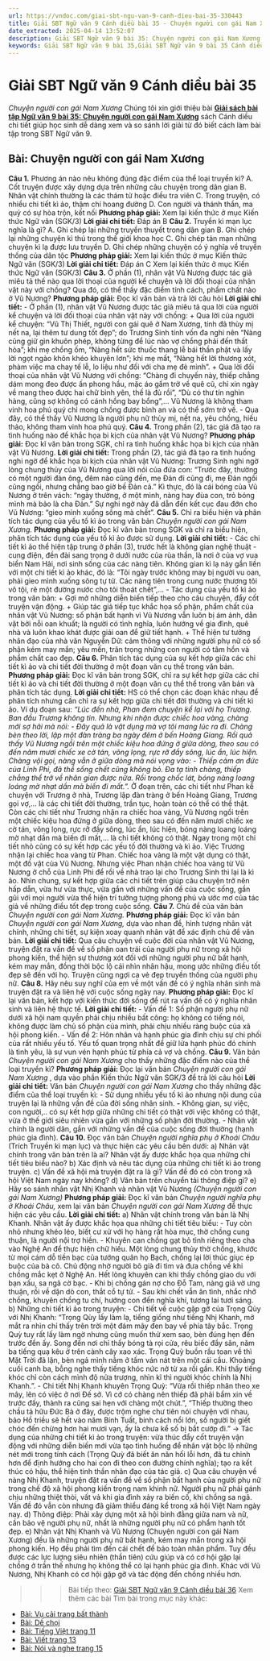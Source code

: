 ```yaml
---
url: https://vndoc.com/giai-sbt-ngu-van-9-canh-dieu-bai-35-330443
title: Giải SBT Ngữ văn 9 Cánh diều bài 35 - Chuyện người con gái Nam Xương - VnDoc.com
date_extracted: 2025-04-14 13:52:07
description: Giải SBT Ngữ văn 9 bài 35: Chuyện người con gái Nam Xương sách Cánh diều có đáp án chi tiết cho các bạn cùng tham khảo.
keywords: Giải SBT Ngữ văn 9 bài 35,Giải SBT Ngữ văn 9 bài 35 Cánh diều,Giải sách bài tập Ngữ văn CD lớp 9,Ngữ văn lớp 9 Cánh diều,giải bài tập ngữ văn lớp 9,bài Chuyện người con gái Nam Xương,giải SBT ngữ văn 9 CD trang 3
---
```


# Giải SBT Ngữ văn 9 Cánh diều bài 35
 _Chuyện người con gái Nam Xương_
Chúng tôi xin giới thiệu bài [**Giải sách bài tập Ngữ văn 9 bài 35: Chuyện người con gái Nam Xương**](<https://vndoc.com/giai-sbt-ngu-van-9-canh-dieu-bai-35-330443>) sách Cánh diều chi tiết giúp học sinh dễ dàng xem và so sánh lời giải từ đó biết cách làm bài tập trong SBT Ngữ văn 9.
## Bài: Chuyện người con gái Nam Xương
**Câu 1.** Phương án nào nêu không đúng đặc điểm của thể loại truyền kì?
A. Cốt truyện được xây dựng dựa trên những câu chuyện trong dân gian
B. Nhân vật chính thường là các thám tử hoặc điều tra viên
C. Trong truyện, có nhiều chi tiết kì ảo, thậm chí hoang đường
D. Con người và thánh thần, ma quỷ có sự hòa trộn, kết nối
**Phương pháp giải:**
Xem lại kiến thức ở mục Kiến thức Ngữ văn \(SGK/3\)
**Lời giải chi tiết:**
Đáp án B
**Câu 2.** Truyền kì mạn lục nghĩa là gì?
A. Ghi chép lại những truyền thuyết trong dân gian
B. Ghi chép lại những chuyện kì thú trong thế giới khoa học
C. Ghi chép tản mạn những chuyện kì lạ được lưu truyền
D. Ghi chép những chuyện có ý nghĩa về truyền thống của dân tộc
**Phương pháp giải:**
Xem lại kiến thức ở mục Kiến thức Ngữ văn \(SGK/3\)
**Lời giải chi tiết:**
Đáp án C
Xem lại kiến thức ở mục Kiến thức Ngữ văn \(SGK/3\)
**Câu 3.** Ở phần \(1\), nhân vật Vũ Nương được tác giả miêu tả thế nào qua lời thoại của người kể chuyện và lời đối thoại của nhân vật này với chồng? Qua đó, có thể thấy đặc điểm tính cách, phẩm chất nào ở Vũ Nương?
**Phương pháp giải:**
Đọc kĩ văn bản và trả lời câu hỏi
**Lời giải chi tiết:**
\- Ở phần \(1\), nhân vật Vũ Nương được tác giả miêu tả qua lời của người kể chuyện và lời đối thoại của nhân vật này với chồng:
\+ Qua lời của người kể chuyện: “Vũ Thị Thiết, người con gái quê ở Nam Xương, tính đã thùy mị nết na, lại thêm tư dung tốt đẹp”; do Trương Sinh tính vốn đa nghi nên “Nàng cũng giữ gìn khuôn phép, không từng để lúc nào vợ chồng phải đến thất hòa”; khi mẹ chồng ốm, “Nàng hết sức thuốc thang lễ bái thần phật và lấy lời ngọt ngào khôn khéo khuyên lơn”; khi mẹ mất, “Nàng hết lời thương xót, phàm việc ma chay tế lễ, lo liệu như đối với cha mẹ đẻ mình”.
\+ Qua lời đối thoại của nhân vật Vũ Nương với chồng: “Chàng đi chuyến này, thiếp chẳng dám mong đeo được ấn phong hầu, mặc áo gấm trở về quê cũ, chỉ xin ngày về mang theo được hai chữ bình yên, thế là đủ rồi”, “Dù có thư tín nghìn hàng, cũng sợ không có cánh hồng bay bổng”,... Vũ Nương là không tham vinh hoa phú quý chỉ mong chồng được bình an và có thể sớm trở về.
\- Qua đây, có thể thấy Vũ Nương là người phụ nữ thùy mị, nết na, yêu chồng, hiếu thảo, không tham vinh hoa phú quý.
**Câu 4.** Trong phần \(2\), tác giả đã tạo ra tình huống nào để khắc họa bi kịch của nhân vật Vũ Nương?
**Phương pháp giải:**
Đọc kĩ văn bản trong SGK, chỉ ra tình huống khắc họa bi kịch của nhân vật Vũ Nương.
**Lời giải chi tiết:**
Trong phần \(2\), tác giả đã tạo ra tình huống nghi ngờ để khắc họa bi kịch của nhân vật Vũ Nương: Trương Sinh nghi ngờ lòng chung thủy của Vũ Nương qua lời nói của đứa con: “Trước đây, thường có một người đàn ông, đêm nào cũng đến, mẹ Đản đi cũng đi, mẹ Đản ngồi cũng ngồi, nhưng chẳng bao giờ bế Đản cả.” Kì thực, đó là cái bóng của Vũ Nương ở trên vách: “ngày thường, ở một mình, nàng hay đùa con, trỏ bóng mình mà bảo là cha Đản.” Sự nghi ngờ này đã dẫn đến kết cục đau đớn cho Vũ Nương: “gieo mình xuống sông mà chết”.
**Câu 5.** Chỉ ra biểu hiện và phân tích tác dụng của yếu tố kì ảo trong văn bản _Chuyện người con gái Nam Xương._
**Phương pháp giải:**
Đọc kĩ văn bản trong SGK và chỉ ra biểu hiện, phân tích tác dụng của yếu tố kì ảo được sử dụng.
**Lời giải chi tiết:**
\- Các chi tiết kì ảo thể hiện tập trung ở phần \(3\), trước hết là không gian nghệ thuật - cung điện, đền đài sang trọng ở dưới nước của rùa thần, là nơi ở của vợ vua biển Nam Hải, nơi sinh sống của các nàng tiên. Không gian kì lạ này gắn liền với một chi tiết kì ảo khác, đó là: “Tôi ngày trước không may bị người vu oan, phải gieo mình xuống sông tự tử. Các nàng tiên trong cung nước thương tôi vô tội, rẽ một đường nước cho tôi thoát chết”,...
\- Tác dụng của yếu tố kì ảo trong văn bản:
\+ Gợi mở những diễn biến tiếp theo cho câu chuyện, đẩy cốt truyện vận động.
\+ Giúp tác giả tiếp tục khắc họa số phận, phẩm chất của nhân vật Vũ Nương: số phận bất hạnh vì Vũ Nương vẫn luôn bị ám ảnh, dằn vặt bởi nỗi oan khuất; là người có tình nghĩa, luôn hướng về gia đình, quê nhà và luôn khao khát được giải oan để giữ tiết hạnh.
\+ Thể hiện tư tưởng nhân đạo của nhà văn Nguyễn Dữ: cảm thông với những người phụ nữ có số phận kém may mắn; yêu mến, trân trọng những con người có tâm hồn và phẩm chất cao đẹp.
**Câu 6.** Phân tích tác dụng của sự kết hợp giữa các chi tiết kì ảo và chi tiết đời thường ở một đoạn văn cụ thể trong văn bản.
**Phương pháp giải:**
Đọc kĩ văn bản trong SGK, chỉ ra sự kết hợp giữa các chi tiết kì ảo và chi tiết đời thường ở một đoạn văn cụ thể thể trong văn bản và phân tích tác dụng.
**Lời giải chi tiết:**
HS có thể chọn các đoạn khác nhau để phân tích nhưng cần chỉ ra sự kết hợp giữa chi tiết đời thường và chi tiết kì ảo. Ví dụ đoạn sau:
_“Lúc đến nhà, Phan đem chuyện kể lại với họ Trương. Ban đầu Trương không tin. Nhưng khi nhận được chiếc hoa vàng, chàng mới sợ hãi mà nói:_
_\- Đây quả là vật dụng mà vợ tôi mang lúc ra đi._
_Chàng bèn theo lời, lập một đàn tràng ba ngày đêm ở bến Hoàng Giang. Rồi quả thấy Vũ Nương ngồi trên một chiếc kiệu hoa đứng ở giữa dòng, theo sau có đến năm mươi chiếc xe cờ tán, võng lọng, rực rỡ đầy sông, lúc ẩn, lúc hiện._
_Chàng vội gọi, nàng vẫn ở giữa dòng mà nói vọng vào:_
_\- Thiếp cảm ơn đức của Linh Phi, đã thề sống chết cũng không bỏ. Đa tạ tình chàng, thiếp chẳng thể trở về nhân gian được nữa._
_Rồi trong chốc lát, bóng nàng loang loáng mờ nhạt dần mà biến đi mất.”._
Ở đoạn trên, các chi tiết như Phan kể chuyện với Trương ở nhà, Trương lập đàn tràng ở bến Hoàng Giang, Trương gọi vợ,... là các chi tiết đời thường, trần tục, hoàn toàn có thể có thể thật. Còn các chi tiết như Trương nhận ra chiếc hoa vàng, Vũ Nương ngồi trên một chiếc kiệu hoa đứng ở giữa dòng, theo sau có đến năm mươi chiếc xe cờ tán, võng lọng, rực rỡ đầy sông, lúc ẩn, lúc hiện, bóng nàng loang loáng mờ nhạt dần mà biến đi mất,... là chi tiết không có thật. Ngay trong một chi tiết nhỏ cũng có sự kết hợp các yếu tố đời thường và kì ảo. Việc Trương nhận lại chiếc hoa vàng từ Phan. Chiếc hoa vàng là một vật dụng có thật, một đồ vật của Vũ Nương. Nhưng việc Phan nhận chiếc hoa vàng từ Vũ Nương ở chỗ của Linh Phi để rồi về nhà trao lại cho Trương Sinh thì lại là kì ảo. Nhìn chung, sự kết hợp giữa các chi tiết trên giúp câu chuyện trở nên hấp dẫn, vừa hư vừa thực, vừa gắn với những vấn đề của cuộc sống, gần gũi với mọi người vừa thể hiện trí tưởng tượng phong phú và ước mơ của tác giả về những điều tốt đẹp trong cuộc sống.
**Câu 7.** Chủ đề của văn bản _Chuyện người con gái Nam Xương._
**Phương pháp giải:**
Đọc kĩ văn bản _Chuyện người con gái Nam Xương,_ dựa vào nhan đề, hình tượng nhân vật chính, những chi tiết, sự kiện xoay quanh nhân vật để xác định chủ đề văn bản.
**Lời giải chi tiết:**
Qua câu chuyện về cuộc đời của nhân vật Vũ Nương, truyện đặt ra vấn đề về số phận oan trái của người phụ nữ trong xã hội phong kiến, thể hiện sự thương xót đối với những người phụ nữ bất hạnh, kém may mắn, đồng thời bộc lộ cái nhìn nhân hậu, mong ước những điều tốt đẹp sẽ đến với họ. Truyện cũng ngợi ca vẻ đẹp truyền thống của người phụ nữ.
**Câu 8.** Hãy nêu suy nghĩ của em về một vấn đề có ý nghĩa nhân sinh mà truyện đặt ra và liên hệ với cuộc sống ngày nay.
**Phương pháp giải:**
Đọc kĩ lại văn bản, kết hợp với kiến thức đời sống để rút ra vấn đề có ý nghĩa nhân sinh và liên hệ thực tế.
**Lời giải chi tiết:**
\- Vấn đề 1: Số phận người phụ nữ dưới xã hội nam quyền phải chịu nhiều bất công: họ không có tiếng nói, không được làm chủ số phận của mình, phải chịu nhiều ràng buộc của xã hội phong kiến.
\- Vấn đề 2: Hôn nhân và hạnh phúc gia đình chịu sự chi phối của rất nhiều yếu tố. Yếu tố quan trọng nhất để giữ lửa hạnh phúc đó chính là tình yêu, là sự vun vén hạnh phúc từ phía cả vợ và chồng.
**Câu 9.** Văn bản _Chuyện người con gái Nam Xương_ cho thấy những đặc điểm nào của thể loại truyền kì?
**Phương pháp giải:**
Đọc lại văn bản _Chuyện người con gái Nam Xương_ , dựa vào phần Kiến thức Ngữ văn SGK/3 để trả lời câu hỏi
**Lời giải chi tiết:**
Văn bản _Chuyện người con gái Nam Xương_ cho thấy những đặc điểm của thể loại truyền kì:
\- Sử dụng nhiều yếu tố kì ảo nhưng nội dung của truyện lại là những vấn đề của đời sống nhân sinh.
**-** Không gian, sự việc, con người,.. có sự kết hợp giữa những chi tiết có thật với việc không có thật, vừa ở thế giới siêu nhiên vừa gắn với những số phận đời thường.
\- Nhân vật chính là người dân, gắn với những vấn đề của cuộc sống đời thường \(hạnh phúc gia đình\).
**Câu 10.** Đọc văn bản _Chuyện người nghĩa phụ ở Khoái Châu_ \(Trích Truyền kì mạn lục\) và thực hiện các yêu cầu bên dưới:
a\) Nhân vật chính trong văn bản trên là ai? Nhân vật ấy được khắc họa qua những chi tiết tiêu biểu nào?
b\) Xác định và nêu tác dụng của những chi tiết kì ảo trong truyện.
c\) Vấn đề xã hội mà truyện đặt ra là gì? Vấn đề đó có còn trong xã hội Việt Nam ngày nay không?
d\) Văn bản trên chuyển tải thông điệp gì?
e\) Hãy so sánh nhân vật Nhị Khanh và nhân vật Vũ Nương _\(Chuyện người con gái Nam Xương\)_
**Phương pháp giải:**
Đọc kĩ văn bản _Chuyện người nghĩa phụ ở Khoái Châu,_ xem lại văn bản _Chuyện người con gái Nam Xương_ để thực hiện các yêu cầu.
**Lời giải chi tiết:**
a\) Nhân vật chính trong văn bản là Nhị Khanh. Nhân vật ấy được khắc họa qua những chi tiết tiêu biểu:
\- Tuy còn nhỏ nhưng khéo léo, biết cư xử với họ hàng rất hòa mục, thờ chồng cung thuận, là người nội trợ hiền.
\- Khuyên can chồng gạt bỏ tình riêng theo cha vào Nghệ An để thực hiện chữ hiếu. Một lòng chung thủy thờ chồng, khước từ mọi cám dỗ tiền bạc của tướng quân họ Bạch, chống lại lời thúc giục ép buộc của bà cô. Chủ động nhờ người bõ già đi tìm và đưa chồng về khi chồng mắc kẹt ở Nghệ An. Hết lòng khuyên can khi thấy chồng giao du với bạn xấu, sa ngã cờ bạc.
\- Khi bị chồng gán nợ cho Đỗ Tam, nàng giả vờ ưng thuận, rồi về dặn dò con, thắt cổ tự tử.
\- Sau khi chết vẫn ân tình, nhắc nhở chồng, khuyên chồng tu chí, hướng con đến nghĩa khí, tương lai tươi sáng.
b\) Những chi tiết kì ảo trong truyện:
\- Chi tiết về cuộc gặp gỡ của Trọng Qùy với Nhị Khanh: “Trọng Qùy lấy làm lạ, tiếng giống như tiếng Nhị Khanh, mở mắt ra nhìn chỉ thấy trên trời một đám mây đen bay về phía tây bắc. Trọng Quỳ tuy rất lấy làm ngờ nhưng cũng muốn thử xem sao, bèn đúng hẹn đến trước đền ấy. Song đến nơi chỉ thấy bóng tà rọi cửa, rêu biếc đầy sân, năm ba tiếng quạ kêu ở trên cành cây xao xác. Trọng Quỳ buồn rầu toan về thì Mặt Trời đã lặn, bèn ngả mình nằm ở tấm ván nát trên một cái cầu. Khoảng cuối canh ba, bỗng nghe thấy tiếng khóc nức nở từ xa rồi gần. Khi thấy tiếng khóc chỉ còn cách mình độ nửa trượng, nhìn kĩ thì người khóc chính là Nhị Khanh.”.
\- Chi tiết Nhị Khanh khuyên Trọng Quỳ: “Vừa rồi thiếp nhân theo xe mây, lên có việc ở nơi Đế sở. Vì cớ có chàng nên thiếp đã phải bẩm xin về trước đấy, thành ra cũng sai hẹn với chàng một chút.”, “Thiếp thường theo chầu tả hữu Đức Bà ở đây, được trộm nghe chư tiên nói chuyện với nhau, bảo Hồ triều sẽ hết vào năm Bính Tuất, binh cách nổi lớn, số người bị giết chóc đến chừng hơn hai mươi vạn, ấy là chưa kể số bị bắt cướp đi.”
-> Tác dụng của những chi tiết kì ảo trong truyện: vừa thúc đẩy cốt truyện vận động với những diễn biến mới vừa tạo tình huống để nhân vật bộc lộ những nét mới trong tính cách \(Trọng Quỳ đã biết ăn năn hối lỗi hơn, đã tu chỉnh hơn để định hướng cho hai con đi theo con đường chính nghĩa\); tạo ra kết thúc có hậu, thể hiện tinh thần nhân đạo của tác giả.
c\) Qua câu chuyện về nàng Nhị Khanh, truyện đặt ra vấn đề về số phận bất hạnh của người phụ nữ trong chế độ xã hội phong kiến trọng nam khinh nữ. Người phụ nữ phải gánh chịu những thiệt thòi, vất vả khi gia đình xảy ra biến cố, khi chồng sa ngã. Vấn đề đó vẫn còn nhưng đã giảm thiểu đáng kể trong xã hội Việt Nam ngày nay.
d\) Thông điệp: Phải xây dựng một xã hội bình đẳng giữa nam và nữ, cần bảo vệ người phụ nữ, nhất là những người phụ nữ có phẩm hạnh tốt đẹp.
e\) Nhân vật Nhị Khanh và Vũ Nương \(Chuyện người con gái Nam Xương\) đều là những người phụ nữ bất hạnh, kém may mắn trong xã hội phong kiến. Họ đều phải tìm đến cái chết để bảo toàn nhân phẩm. Tuy đều được các lực lượng siêu nhiên \(thần tiên\) cứu giúp và có cơ hội gặp lại chồng ở trần thế nhưng họ không thể có lại hạnh phúc gia đình. Khác với Vũ Nương, Nhị Khanh có cơ hội gặp gỡ và tác động đến chồng nhiều hơn.
>>> Bài tiếp theo: [Giải SBT Ngữ văn 9 Cánh diều bài 36](<https://vndoc.com/giai-sbt-ngu-van-9-canh-dieu-bai-36-330447>)
Xem thêm các bài Tìm bài trong mục này khác:
  * [Bài: Vụ cải trang bất thành](</giai-sbt-ngu-van-9-canh-dieu-bai-36-330447>)
  * [Bài: Dế chọi](</giai-sbt-ngu-van-9-canh-dieu-bai-37-330451>)
  * [Bài: Tiếng Việt trang 11](</giai-sbt-ngu-van-9-canh-dieu-bai-38-330452>)
  * [Bài: Viết trang 13](</giai-sbt-ngu-van-9-canh-dieu-bai-39-330454>)
  * [Bài: Nói và nghe trang 15](</giai-sbt-ngu-van-9-canh-dieu-bai-40-330455>)


